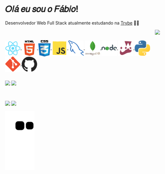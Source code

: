 <div> 
  <h1> 𝑂𝑙𝑎́ 𝑒𝑢 𝑠𝑜𝑢 𝑜 𝐹𝑎́𝑏𝑖𝑜!</h1>
</div>


<link rel="preconnect" href="https://fonts.googleapis.com">
<link rel="preconnect" href="https://fonts.gstatic.com" crossorigin>
<link href="https://fonts.googleapis.com/css2?family=Comforter&display=swap" rel="stylesheet">

Desenvolvedor Web Full Stack atualmente estudando na [Trybe](https://betrybe.com) :green_heart::rocket:

<a href="#" alt="Trybe" rel="nofollow"><img align="right" src="https://i.imgur.com/37MtfJB.png" style="max-width:100%;"></a>

<br>

<div style="display: inline_block"><br>
  <a href="https://pt-br.reactjs.org/" >
    <img
       align="center"
       alt="react"
       src="https://github.com/fabiojuvenalpereira/fabiojuvenalpereira/blob/main/gifs/react.gif"
       width="50"
       height="45"
     />
  </a>
  <a href="https://pt.wikipedia.org/wiki/HTML5">
    <img
       align="center"
       alt="html5"
       src="https://github.com/fabiojuvenalpereira/fabiojuvenalpereira/blob/main/gifs/html.gif"
       width="50"
       height="50"
     />
  </a>
  <a href="https://pt.wikipedia.org/wiki/CSS3">
    <img
       align="center"
       alt="css3"
       src="https://github.com/fabiojuvenalpereira/fabiojuvenalpereira/blob/main/gifs/css.gif"
       width="40"
       height="53"
     />
  </a>
  <a href="https://developer.mozilla.org/pt-BR/docs/Web/JavaScript">
    <img
       align="center"
       alt="javascript"
       src="https://github.com/fabiojuvenalpereira/fabiojuvenalpereira/blob/main/gifs/js.gif"
       width="50"
       height="50"
    />
  </a>
  <a href="https://www.mysql.com/">
    <img
       align="center" 
       alt="mysql"
       src="https://github.com/fabiojuvenalpereira/fabiojuvenalpereira/blob/main/gifs/workbench.gif"
       width="50"
       height="50"
    />
  </a>
  <a href="https://www.mongodb.com/">
    <img align="center" alt="mongodb" src="https://github.com/fabiojuvenalpereira/fabiojuvenalpereira/blob/main/gifs/mongodb.gif" width="50" height="50"/>
  </a>
  <a href="https://nodejs.org/pt-br/about/">
     <img
        align="center"
        alt="nodejs"
        src="https://github.com/fabiojuvenalpereira/fabiojuvenalpereira/blob/main/gifs/nodejs.gif"
        width="50"
        height="50"
     />
  </a>
  <a href="https://jestjs.io/pt-BR/">
    <img 
       align="center"
       alt="jest"
       src="https://github.com/fabiojuvenalpereira/fabiojuvenalpereira/blob/main/gifs/jest.gif"
       width="50"
       height="50"
     />
  </a>
  <a href="https://www.python.org/">
     <img
          align="center"
          alt="python"
          src="https://github.com/fabiojuvenalpereira/fabiojuvenalpereira/blob/main/gifs/python.gif" 
          width="50"
          height="50"/>
  </a>
   <a href="https://git-scm.com/">
     <img
          align="center"
          alt="git"
          src="https://github.com/fabiojuvenalpereira/fabiojuvenalpereira/blob/main/gifs/git.gif"
          width="50"
          height="50"
     />
  </a>
   <a href="https://github.com/">
     <img
          align="center"
          alt="github"
          src="https://github.com/fabiojuvenalpereira/fabiojuvenalpereira/blob/main/gifs/github.gif"
          width="50"
          height="50"
       />
  </a>
</div>

  ##

<div>
  <img style="display: inline_block" height="150em" src="https://github-readme-stats.vercel.app/api?username=fabiojuvenalpereira&show_icons=true&theme=react&include_all_commits=true&count_private=true" />
  <img style="display: inline_block" height="150em" src="https://github-readme-stats.vercel.app/api/top-langs/?username=fabiojuvenalpereira&layout=compact&langs_count=7&theme=react" />
</div>

  ##

<div style="display: inline_block"><br>
  <a href = "mailto:fabiojuvenalpereira@gmail.com"><img src="https://img.shields.io/badge/-Gmail-%23333?style=for-the-badge&logo=gmail&logoColor=white" target="_blank"></a>
  <a href="https://www.linkedin.com/in/fabiojuvenalpereira/" target="_blank"><img src="https://img.shields.io/badge/-LinkedIn-%230077B5?style=for-the-badge&logo=linkedin&logoColor=white" target="_blank"></a> 
</div>

![Snake animation](https://github.com/fabiojuvenalpereira/fabiojuvenalpereira/blob/output/github-contribution-grid-snake.svg)
